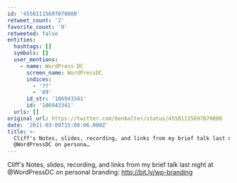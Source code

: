 ```yaml
---
id: '45501115697070080'
retweet_count: '2'
favorite_count: '0'
retweeted: false
entities:
  hashtags: []
  symbols: []
  user_mentions:
    - name: WordPress DC
      screen_name: WordPressDC
      indices:
        - '77'
        - '89'
      id_str: '106943341'
      id: '106943341'
  urls: []
original_url: https://twitter.com/benbalter/status/45501115697070080
date: '2011-03-09T15:08:06.000Z'
title: >-
  Cliff's Notes, slides, recording, and links from my brief talk last night at
  @WordPressDC on persona…
---
```


Cliff's Notes, slides, recording, and links from my brief talk last night at @WordPressDC on personal branding: http://bit.ly/wp-branding